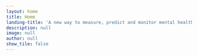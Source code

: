 ```yaml
---
layout: home
title: Home
landing-title: 'A new way to measure, predict and monitor mental health'
description: null
image: null
author: null
show_tile: false
---
```


